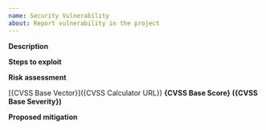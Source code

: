 ```yaml
---
name: Security Vulnerability
about: Report vulnerability in the project
---
```


<!-- Thank you for your contribution. Before you submit the issue:
1. Search open and closed issues for duplicates.
2. Read the contributing guidelines.
3. In case of vulnerabilities with a CVSS Base Score of *7.0* or above (see risk assessment section), please send an email directly to kyma-security@googlegroups.com instead of using this issue tracker. You can still use this template in your email. You can also use email for vulnerabilities with lower severity, if you prefer to keep your report confidential.
-->

**Description**

<!-- Provide a clear and concise description of the vulnerability.
Describe where it appears, when it occurred, and what it affects.  -->

<!-- Provide relevant technical details such as the browser name and version, or the operating system. -->

**Steps to exploit**

<!-- List the steps an attacker would follow to exploit the vulnerability. Attach any files, links, code samples, or screenshots that could help in reproducing the attack. -->

**Risk assessment**

<!-- Propose a CVSSv3.0 Base Score for the vulnerability.
Please use the CVSS calculator at https://www.first.org/cvss/calculator/3.0 and fill in the risk metrics for the CVSS Base Score. Then replace the placeholders in the following template: -->
[{CVSS Base Vector}]({CVSS Calculator URL}) **{CVSS Base Score} ({CVSS Base Severity})**
<!--
For example:
[CVSS:3.0/AV:N/AC:L/PR:L/UI:N/S:U/C:H/I:L/A:N](https://www.first.org/cvss/calculator/3.0#CVSS:3.0/AV:N/AC:L/PR:L/UI:N/S:U/C:H/I:L/A:N) **7.1 (High)**

Placeholder details:
* {CVSS Base Vector}: 
  String representation of the CVSS metrics, as displayed the CVSS calculator. 
  For example: CVSS:3.0/AV:N/AC:L/PR:L/UI:N/S:U/C:H/I:L/A:N
* {CVSS Calculator URL}:
  A deeplink to the CVSS calculator with the metrics that you propose. 
  Automatically appears in your browser's URL bar after you filled in the metrics.
  Contains the {CVSS Base Vector}.
  For example: https://www.first.org/cvss/calculator/3.0#CVSS:3.0/AV:N/AC:L/PR:L/UI:N/S:U/C:H/I:L/A:N
* {CVSS Base Score}:
  The numeric risk score determined by the CVSS calculator.
  Appears prominently in the upper right corner of the base score area. Ranges from 0 to 10.
  For example: 7.1
* {CVSS Base Severity}:
  A textual classification of the {CVSS Base Score}.
  Appears right underneath the {CVSS Base Score} in the calculator.
  Possible values are "None", "Low", "Medium", "High", and "Critical".
  For example: High
-->

<!-- Feel free to leave a brief note here that explains the CVSS metrics that you chose.-->


**Proposed mitigation**

<!-- Optionally, add any suggestions on how you would like to see this vulnerability mitigated. -->
